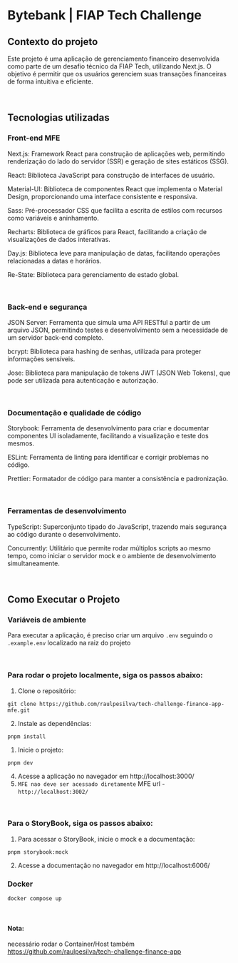 # Bytebank | FIAP Tech Challenge

## Contexto do projeto

Este projeto é uma aplicação de gerenciamento financeiro desenvolvida como parte de um desafio técnico da FIAP Tech, utilizando Next.js. O objetivo é permitir que os usuários gerenciem suas transações financeiras de forma intuitiva e eficiente.

&nbsp;

## Tecnologias utilizadas

### Front-end MFE

Next.js: Framework React para construção de aplicações web, permitindo renderização do lado do servidor (SSR) e geração de sites estáticos (SSG).

React: Biblioteca JavaScript para construção de interfaces de usuário.

Material-UI: Biblioteca de componentes React que implementa o Material Design, proporcionando uma interface consistente e responsiva.

Sass: Pré-processador CSS que facilita a escrita de estilos com recursos como variáveis e aninhamento.

Recharts: Biblioteca de gráficos para React, facilitando a criação de visualizações de dados interativas.

Day.js: Biblioteca leve para manipulação de datas, facilitando operações relacionadas a datas e horários.

Re-State: Biblioteca para gerenciamento de estado global.

&nbsp;

### Back-end e segurança

JSON Server: Ferramenta que simula uma API RESTful a partir de um arquivo JSON, permitindo testes e desenvolvimento sem a necessidade de um servidor back-end completo.

bcrypt: Biblioteca para hashing de senhas, utilizada para proteger informações sensíveis.

Jose: Biblioteca para manipulação de tokens JWT (JSON Web Tokens), que pode ser utilizada para autenticação e autorização.

&nbsp;

### Documentação e qualidade de código

Storybook: Ferramenta de desenvolvimento para criar e documentar componentes UI isoladamente, facilitando a visualização e teste dos mesmos.

ESLint: Ferramenta de linting para identificar e corrigir problemas no código.

Prettier: Formatador de código para manter a consistência e padronização.

&nbsp;

### Ferramentas de desenvolvimento

TypeScript: Superconjunto tipado do JavaScript, trazendo mais segurança ao código durante o desenvolvimento.

Concurrently: Utilitário que permite rodar múltiplos scripts ao mesmo tempo, como iniciar o servidor mock e o ambiente de desenvolvimento simultaneamente.

&nbsp;

## Como Executar o Projeto

### Variáveis de ambiente

Para executar a aplicação, é preciso criar um arquivo `.env` seguindo o `.example.env` localizado na raiz do projeto

&nbsp;

### Para rodar o projeto localmente, siga os passos abaixo:

1. Clone o repositório:

```shell
git clone https://github.com/raulpesilva/tech-challenge-finance-app-mfe.git
```

2. Instale as dependências:

```shell
pnpm install
```

1. Inicie o projeto:

```shell
pnpm dev
```

4. Acesse a aplicação no navegador em http://localhost:3000/
5. `MFE nao deve ser acessado diretamente` MFE url - `http://localhost:3002/`

&nbsp;

### Para o StoryBook, siga os passos abaixo:

1. Para acessar o StoryBook, inicie o mock e a documentação:

```shell
pnpm storybook:mock
```

2. Acesse a documentação no navegador em http://localhost:6006/

### Docker

```shell
docker compose up
```

&nbsp;
&nbsp;

#### Nota:

necessário rodar o Container/Host também
&nbsp;
https://github.com/raulpesilva/tech-challenge-finance-app
